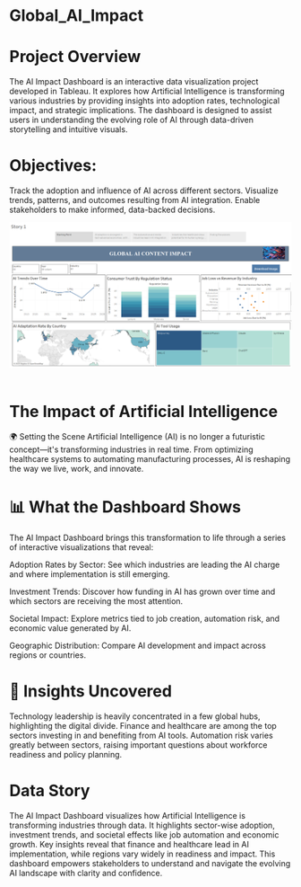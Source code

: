 # Global_AI_Impact

# Project Overview
The AI Impact Dashboard is an interactive data visualization project developed in Tableau. It explores how Artificial Intelligence is transforming various industries by providing insights into adoption rates, technological impact, and strategic implications. The dashboard is designed to assist users in understanding the evolving role of AI through data-driven storytelling and intuitive visuals.

# Objectives:
Track the adoption and influence of AI across different sectors.
Visualize trends, patterns, and outcomes resulting from AI integration.
Enable stakeholders to make informed, data-backed decisions.

<img src="AI_Impact_dash.png"  width=""/> &nbsp;

# The Impact of Artificial Intelligence
🌍 Setting the Scene
Artificial Intelligence (AI) is no longer a futuristic concept—it's transforming industries in real time. From optimizing healthcare systems to automating manufacturing processes, AI is reshaping the way we live, work, and innovate.

# 📊 What the Dashboard Shows
The AI Impact Dashboard brings this transformation to life through a series of interactive visualizations that reveal:

Adoption Rates by Sector: See which industries are leading the AI charge and where implementation is still emerging.

Investment Trends: Discover how funding in AI has grown over time and which sectors are receiving the most attention.

Societal Impact: Explore metrics tied to job creation, automation risk, and economic value generated by AI.

Geographic Distribution: Compare AI development and impact across regions or countries.

# 🧠 Insights Uncovered

Technology leadership is heavily concentrated in a few global hubs, highlighting the digital divide.
Finance and healthcare are among the top sectors investing in and benefiting from AI tools.
Automation risk varies greatly between sectors, raising important questions about workforce readiness and policy planning.

# Data Story

The AI Impact Dashboard visualizes how Artificial Intelligence is transforming industries through data. It highlights sector-wise adoption, investment trends, and societal effects like job automation and economic growth. Key insights reveal that finance and healthcare lead in AI implementation, while regions vary widely in readiness and impact. This dashboard empowers stakeholders to understand and navigate the evolving AI landscape with clarity and confidence.
